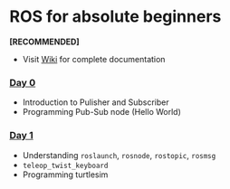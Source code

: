 # ROS for absolute beginners

<b> [RECOMMENDED] </b>
- Visit [Wiki](https://github.com/ros-bootcamp/ros-workshop/wiki) for complete documentation

### [Day 0](https://github.com/ros-bootcamp/ros-workshop/tree/main/day-0)
- Introduction to Pulisher and Subscriber
- Programming Pub-Sub node (Hello World)

### [Day 1](https://github.com/ros-bootcamp/ros-workshop/tree/main/day-1)
- Understanding `roslaunch`, `rosnode`, `rostopic`, `rosmsg`
- `teleop_twist_keyboard`
- Programming turtlesim
